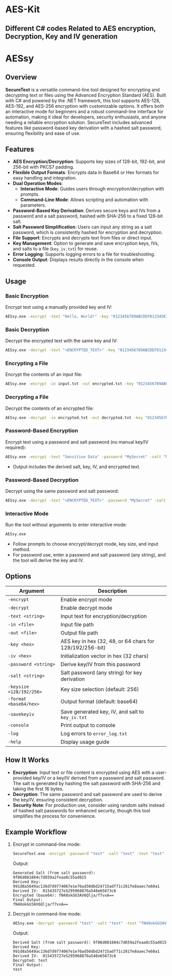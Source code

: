# AES-Kit
Different C# codes Related to AES encryption, Decryption, Key and IV generation  
---
# AESsy

## Overview
**SecureText** is a versatile command-line tool designed for encrypting and decrypting text or files using the Advanced Encryption Standard (AES). Built with C# and powered by the .NET framework, this tool supports AES-128, AES-192, and AES-256 encryption with customizable options. It offers both an interactive mode for beginners and a robust command-line interface for automation, making it ideal for developers, security enthusiasts, and anyone needing a reliable encryption solution. SecureText includes advanced features like password-based key derivation with a hashed salt password, ensuring flexibility and ease of use.

## Features
- **AES Encryption/Decryption**: Supports key sizes of 128-bit, 192-bit, and 256-bit with PKCS7 padding.
- **Flexible Output Formats**: Encrypts data in Base64 or Hex formats for easy handling and integration.
- **Dual Operation Modes**: 
  - **Interactive Mode**: Guides users through encryption/decryption with prompts.
  - **Command-Line Mode**: Allows scripting and automation with parameters.
- **Password-Based Key Derivation**: Derives secure keys and IVs from a password and a salt password, hashed with SHA-256 to a fixed 128-bit salt.
- **Salt Password Simplification**: Users can input any string as a salt password, which is consistently hashed for encryption and decryption.
- **File Support**: Encrypts and decrypts text from files or direct input.
- **Key Management**: Option to generate and save encryption keys, IVs, and salts to a file (`key_iv.txt`) for reuse.
- **Error Logging**: Supports logging errors to a file for troubleshooting.
- **Console Output**: Displays results directly in the console when requested.

## Usage
### Basic Encryption
Encrypt text using a manually provided key and IV:
```cmd
AESsy.exe -encrypt -text "Hello, World!" -key "0123456789ABCDEF0123456789ABCDEF" -iv "FEDCBA9876543210FEDCBA9876543210" -format base64
```

### Basic Decryption
Decrypt the encrypted text with the same key and IV:
```cmd
AESsy.exe -decrypt -text "<ENCRYPTED_TEXT>" -key "0123456789ABCDEF0123456789ABCDEF" -iv "FEDCBA9876543210FEDCBA9876543210"
```

### Encrypting a File
Encrypt the contents of an input file:
```cmd
AESsy.exe -encrypt -in input.txt -out encrypted.txt -key "0123456789ABCDEF0123456789ABCDEF" -iv "FEDCBA9876543210FEDCBA9876543210"
```

### Decrypting a File
Decrypt the contents of an encrypted file:
```cmd
AESsy.exe -decrypt -in encrypted.txt -out decrypted.txt -key "0123456789ABCDEF0123456789ABCDEF" -iv "FEDCBA9876543210FEDCBA9876543210"
```

### Password-Based Encryption
Encrypt text using a password and salt password (no manual key/IV required):
```cmd
AESsy.exe -encrypt -text "Sensitive Data" -password "MySecret" -salt "MySalt" -format base64 -console
```
- Output includes the derived salt, key, IV, and encrypted text.

### Password-Based Decryption
Decrypt using the same password and salt password:
```cmd
AESsy.exe -decrypt -text "<ENCRYPTED_TEXT>" -password "MySecret" -salt "MySalt" -console
```

### Interactive Mode
Run the tool without arguments to enter interactive mode:
```sh
AESsy.exe
```
- Follow prompts to choose encrypt/decrypt mode, key size, and input method.
- For password use, enter a password and salt password (any string), and the tool will derive the key and IV.

## Options
| Argument          | Description                                      |
|-------------------|--------------------------------------------------|
| `-encrypt`        | Enable encrypt mode                              |
| `-decrypt`        | Enable decrypt mode                              |
| `-text <string>`  | Input text for encryption/decryption             |
| `-in <file>`      | Input file path                                  |
| `-out <file>`     | Output file path                                 |
| `-key <hex>`      | AES key in hex (32, 48, or 64 chars for 128/192/256-bit) |
| `-iv <hex>`       | Initialization vector in hex (32 chars)          |
| `-password <string>` | Derive key/IV from this password              |
| `-salt <string>`  | Salt password (any string) for key derivation    |
| `-keysize <128/192/256>` | Key size selection (default: 256)         |
| `-format <base64/hex>` | Output format (default: base64)             |
| `-savekeyiv`      | Save generated key, IV, and salt to `key_iv.txt` |
| `-console`        | Print output to console                          |
| `-log`            | Log errors to `error_log.txt`                    |
| `-help`           | Display usage guide                              |


## How It Works
- **Encryption**: Input text or file content is encrypted using AES with a user-provided key/IV or a key/IV derived from a password and salt password. The salt is generated by hashing the salt password with SHA-256 and taking the first 16 bytes.
- **Decryption**: The same password and salt password are used to derive the key/IV, ensuring consistent decryption.
- **Security Note**: For production use, consider using random salts instead of hashed salt passwords for enhanced security, though this tool simplifies the process for convenience.

## Example Workflow
1. Encrypt in command-line mode:
   ```cmd
   SecureText.exe -encrypt -password "test" -salt "test" -text "test" -console
   ```
   Output:
   ```
   Generated Salt (from salt password): 9f86d081884c7d659a2feaa0c55ad015
   Derived Key: 991d8a5649ac136d7d9774067e1e76ad50dbd24715adf71c281fe8aaec7e60a1
   Derived IV:  015435727e5295968876a548e65673c6
   Encrypted (base64): fN48okGU3AV6Qlja/f7vxA==
   Final Output:
   fN48okGU3AV6Qlja/f7vxA==
   ```
2. Decrypt in command-line mode:
   ```cmd
   AESsy.exe -decrypt -password "test" -salt "test" -text "fN48okGU3AV6Qlja/f7vxA==" -console
   ```
   Output:
   ```
   Derived Salt (from salt password): 9f86d081884c7d659a2feaa0c55ad015
   Derived Key: 991d8a5649ac136d7d9774067e1e76ad50dbd24715adf71c281fe8aaec7e60a1
   Derived IV:  015435727e5295968876a548e65673c6
   Decrypted: test
   Final Output:
   test
   ```
